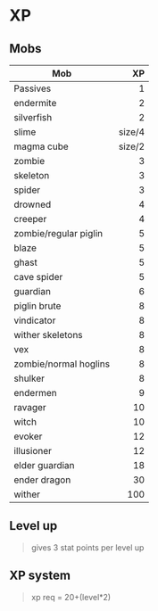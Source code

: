 # XP 

## Mobs 

Mob | XP
--- | ---:
Passives | 1
endermite | 2
silverfish | 2
slime | size/4
magma cube | size/2
zombie | 3
skeleton | 3
spider | 3 
drowned | 4
creeper | 4
zombie/regular piglin | 5
blaze | 5
ghast | 5
cave spider | 5
guardian | 6
piglin brute | 8
vindicator | 8
wither skeletons | 8
vex | 8
zombie/normal hoglins | 8
shulker | 8
endermen | 9
ravager | 10
witch | 10 
evoker | 12
illusioner | 12 
elder guardian | 18
ender dragon | 30 
wither | 100

## Level up
> gives 3 stat points per level up 

## XP system 
> xp req = 20+(level*2)
